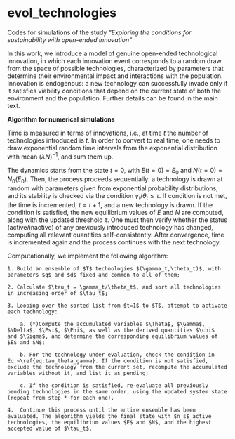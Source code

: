 # evol_technologies

Codes for simulations of the study _"Exploring the conditions for sustainability with open-ended innovation"_ 

In this work, we introduce a model of genuine open-ended technological innovation, in which each innovation event corresponds to a random draw from the space of possible technologies, characterized by parameters that determine their environmental impact and interactions with the population. Innovation is endogenous: a new technology can successfully invade only if it satisfies viability conditions that depend on the current state of both the environment and the population. Further details can be found in the main text.

**Algorithm for numerical simulations**

Time is measured in terms of innovations, i.e., at time $t$ the number of technologies introduced is $t$. In order to convert to real time, one needs to draw exponential random time intervals from the exponential distribution with mean $(\lambda N)^{-1}$, and sum them up.

The dynamics starts from the state $t=0$, with $E(t=0)=E_0$ and $N(t=0)=N_0(E_0)$. Then, the process proceeds sequentially: a technology is drawn at random with parameters given from exponential probability distributions, and its stability is checked via the condition $\gamma_t/\theta_t \leq \tau$. If condition is not met, the time is incremented, $t=t+1$, and a new technology is drawn. If the condition is satisfied, the new equilibrium values of $E$ and $N$ are computed, along with the updated threshold $\tau$. One must then verify whether the status (active/inactive) of any previously introduced technology has changed, computing all relevant quantities self-consistently. After convergence, time is incremented again and the process continues with the next technology.

Computationally, we implement the following algorithm: 

    1. Build an ensemble of $T$ technologies $(\gamma_t,\theta_t)$, with parameters $q$ and $d$ fixed and common to all of them;
    
    2. Calculate $\tau_t = \gamma_t/\theta_t$, and sort all technologies in increasing order of $\tau_t$;
    
    3. Looping over the sorted list from $t=1$ to $T$, attempt to activate each technology:
    
        a. (*)Compute the accumulated variables $\Theta$, $\Gamma$, $\Delta$, $\Psi$, $\Phi$, as well as the derived quantities $\chi$  and $\Sigma$, and determine the corresponding equilibrium values of $E$ and $N$;
        
        b. For the technology under evaluation, check the condition in Eq.~\ref{eq:tau_theta_gamma}. If the condition is not satisfied, exclude the technology from the current set, recompute the accumulated variables without it, and list it as pending;
        
        c. If the condition is satisfied, re-evaluate all previously pending technologies in the same order, using the updated system state (repeat from step * for each one).
        
    4.  Continue this process until the entire ensemble has been evaluated. The algorithm yields the final state with $n_s$ active technologies, the equilibrium values $E$ and $N$, and the highest accepted value of $\tau_t$.
